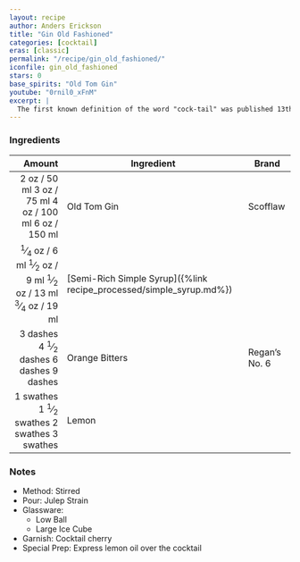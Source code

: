 ```yaml
---
layout: recipe
author: Anders Erickson
title: "Gin Old Fashioned"
categories: [cocktail]
eras: [classic]
permalink: "/recipe/gin_old_fashioned/"
iconfile: gin_old_fashioned
stars: 0
base_spirits: "Old Tom Gin"
youtube: "0rnil0_xFnM"
excerpt: |
  The first known definition of the word "cock-tail" was published 13th May 1806 in <i>The Balance and Columbian Repository</i>, an upstate New York newspaper, in response to a reader enquiring what was meant by the word in an article.<br></p><blockquote class='long-form__quote border-heavy'><p> Cock-tail, then, is a stimulating liquor, composed of spirits of any kind, sugar, water, and bitters--it is vulgarly called a bittered sling, and is supposed to be an excellent electioneering potion, in as much as it renders the heart flout and bold, at the same time that it fuddles the head. It is said also, to be of great use to a democratic candidate: because, a person having swallowed a glass of it, is ready to swallow anything else.</p><cite class='alt-font alt-font--natural'>Editor, The Balance and Columbian Repository, 13 May 1806</cite></blockquote>
---
```


### Ingredients

|   Amount | Ingredient                                                | Brand         |
| -------: | --------------------------------------------------------- | ------------- |
|     <span class="onex active">2 oz  / 50 ml</span> <span class="onehalfx">3 oz  / 75 ml</span> <span class="twox">4 oz  / 100 ml</span> <span class="threex">6 oz  / 150 ml</span>| Old Tom Gin                                               | Scofflaw      |
|  <span class="onex active"> <sup>1</sup>&frasl;<sub>4</sub> oz  / 6 ml</span> <span class="onehalfx"> <sup>1</sup>&frasl;<sub>2</sub> oz  / 9 ml</span> <span class="twox"> <sup>1</sup>&frasl;<sub>2</sub> oz  / 13 ml</span> <span class="threex"> <sup>3</sup>&frasl;<sub>4</sub> oz  / 19 ml</span>| [Semi-Rich Simple Syrup]({%link recipe_processed/simple_syrup.md%}) |
| <span class="onex active">3 dashes</span> <span class="onehalfx">4 <sup>1</sup>&frasl;<sub>2</sub> dashes</span> <span class="twox">6 dashes</span> <span class="threex">9 dashes</span>| Orange Bitters                                            | Regan’s No. 6 |
|  <span class="onex active">1 swathes</span> <span class="onehalfx">1 <sup>1</sup>&frasl;<sub>2</sub> swathes</span> <span class="twox">2 swathes</span> <span class="threex">3 swathes</span>| Lemon                                                     |

### Notes

- Method: Stirred
- Pour: Julep Strain
- Glassware:
  - Low Ball
  - Large Ice Cube
- Garnish: Cocktail cherry
- Special Prep: Express lemon oil over the cocktail

    
<script type="application/ld+json">
{
  "@context": "https://schema.org",
  "@type": "Recipe",
  "author": {
    "@type": "Person",
    "name": "{{ page.author }}"
    },
  "image": "{%- for page in page.categories limit: 1 %}{% assign cat = site.data.categories | where: "slug", page | first %}{{ site.url }}{{ site.baseurl}}/assets/images/category_{{cat.slug}}.svg{% endfor -%}",
  "description": "{{ page.excerpt | strip_html | replace: '"', "'" }}",
  "recipeIngredient": [
  "2 oz Old Tom Gin",
  " 0.25 oz Semi-Rich Simple Syrup",
  "3 dashes Orange Bitters ",
  " 1 swath Lemon"
    ],
  "name": "{{ page.title }}",
  "recipeInstructions": [
    {
      "@type": "HowToStep",
      "text": "- Method: Stirred"
    },
    {
      "@type": "HowToStep",
      "text": "- Pour: Julep Strain"
    },
    {
      "@type": "HowToStep",
      "text": "- Glassware:"
    },
    {
      "@type": "HowToStep",
      "text": "  - Low Ball"
    },
    {
      "@type": "HowToStep",
      "text": "  - Large Ice Cube"
    },
    {
      "@type": "HowToStep",
      "text": "- Garnish: Cocktail cherry"
    },
    {
      "@type": "HowToStep",
      "text": "- Special Prep: Express lemon oil over the cocktail"
    }
    ],
  "recipeYield": "1 cocktail",
  "recipeCategory": "cocktail",
  {% if page.stars and site.data.ratings[page.iconfile].ratings -%}"aggregateRating": {
   "@type": "AggregateRating",
   "ratingValue": "{%- include stars_metadata.html %}",
   "bestRating": "5",
   "reviewCount": "2"}{%- endif %}
  "recipeCuisine": "global",
  "prepTime": "PT20M",
  "cookTime": "PT15S",
  "keywords": "{{ page.title }}, cocktail, {{ page.eras }}, {%- include category_metadata.html -%}, {%- include spirits_metadata.html -%}"
}
</script>

    
